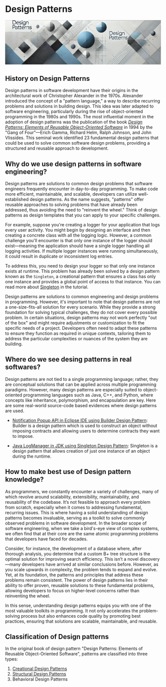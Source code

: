 # Design Patterns

![](img/site_banner.png)

## History on Design Patterns

Design patterns in software development have their origins in the architectural work of Christopher Alexander in the 1970s. Alexander introduced the concept of a "pattern language," a way to describe recurring problems and solutions in building design. This idea was later adapted to software engineering, particularly during the rise of object-oriented programming in the 1980s and 1990s. The most influential moment in the adoption of design patterns was the publication of the book [_Design Patterns: Elements of Reusable Object-Oriented Software_](https://www.amazon.com/Design-Patterns-Elements-Reusable-Object-Oriented/dp/0201633612) in 1994 by the "Gang of Four"—Erich Gamma, Richard Helm, Ralph Johnson, and John Vlissides. This seminal work identified 23 fundamental design patterns that could be used to solve common software design problems, providing a structured and reusable approach to development.

## Why do we use design patterns in software engineering?

Design patterns are solutions to common design problems that software engineers frequently encounter in day-to-day programming. To make code more efficient, maintainable, and scalable, developers can utilize well-established design patterns. As the name suggests, "patterns" offer reusable approaches to solving problems that have already been addressed, thus avoiding the need to "reinvent the wheel." Think of design patterns as design templates that you can apply to your specific challenges.

For example, suppose you're creating a logger for your application that logs every user activity. You might begin by designing an interface and then creating a concrete class with all the logging logic. However, a common challenge you'll encounter is that only one instance of the logger should exist—meaning the application should have a single logger handling all logging activities. If multiple logger instances were running simultaneously, it could result in duplicate or inconsistent log entries.

To address this, you need to design your logger so that only one instance exists at runtime. This problem has already been solved by a design pattern known as the `Singleton`, a creational pattern that ensures a class has only one instance and provides a global point of access to that instance. You can read more about [Singleton](./creational/singleton.md) in the tutorial.

Design patterns are solutions to common engineering and design problems in programming. However, it's important to note that design patterns are not a one-size-fits-all solution for every scenario. While they provide a strong foundation for solving typical challenges, they do not cover every possible problem. In certain situations, design patterns may not work perfectly "out of the box" and might require adjustments or customization to fit the specific needs of a project. Developers often need to adapt these patterns to ensure they function as required in unique contexts, tailoring them to address the particular complexities or nuances of the system they are building.

## Where do we see desing patterns in real softwares?

Design patterns are not tied to a single programming language; rather, they are conceptual solutions that can be applied across multiple programming paradigms. However, many design patterns are especially suited to object-oriented programming languages such as Java, C++, and Python, where concepts like inheritance, polymorphism, and encapsulation are key. Here are some real-world source-code based evidences where design patterns are used.

- [Notification Popup API in Eclipse IDE using Builder Design Pattern](https://github.com/eclipse-platform/eclipse.platform.ui/blob/master/bundles/org.eclipse.jface.notifications/src/org/eclipse/jface/notifications/NotificationPopup.java): Builder is a design pattern which is used to construct an object without imposing contracts and allowing users to determine contracts they want to impose.

- [Java LogManager in JDK using Singleton Design Pattern](https://github.com/openjdk-mirror/jdk7u-jdk/blob/master/src/share/classes/java/util/logging/LogManager.java): Singleton is a design pattern that allows creation of just one instance of an object during the runtime.

## How to make best use of Design pattern knowledge?

As programmers, we constantly encounter a variety of challenges, many of which revolve around scalability, extensibility, maintainability, and reusability of the codebase. It’s not feasible to approach every problem from scratch, especially when it comes to addressing fundamental, recurring issues. This is where having a solid understanding of design patterns becomes invaluable, serving as a toolkit to solve commonly observed problems in software development. In the broader scope of software engineering, when we take a bird's-eye view of complex systems, we often find that at their core are the same atomic programming problems that developers have faced for decades.

Consider, for instance, the development of a database where, after thorough analysis, you determine that a custom B+ tree structure is the optimal solution for improving search efficiency. This isn’t a novel discovery—many developers have arrived at similar conclusions before. However, as you scale upwards in complexity, the problem tends to expand and evolve. Yet, at its foundation, the patterns and principles that address these problems remain consistent. The power of design patterns lies in their ability to offer proven, reusable solutions to these fundamental problems, allowing developers to focus on higher-level concerns rather than reinventing the wheel.

In this sense, understanding design patterns equips you with one of the most valuable toolkits in programming. It not only accelerates the problem-solving process but also enhances code quality by promoting best practices, ensuring that solutions are scalable, maintainable, and reusable.

## Classification of Design patterns

In the original book of design pattern "Design Patterns: Elements of Reusable Object-Oriented Software", patterns are classified into three types:

1. [Creational Design Patterns](./creational/README.md)
2. [Structural Design Patterns](./structural/README.md)
3. Behavioral Design Patterns
